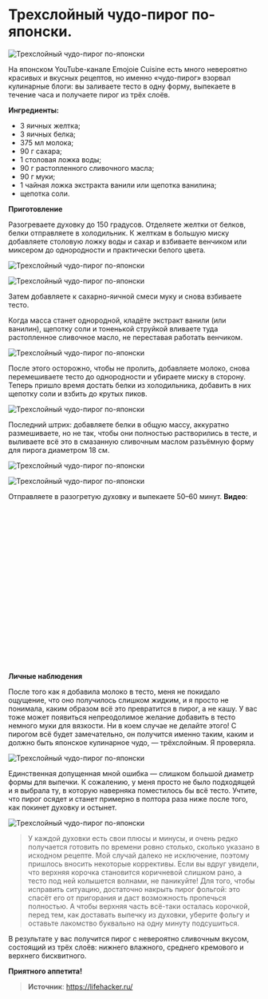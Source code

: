 # Трехслойный чудо-пирог по-японски.

![Трехслойный чудо-пирог по-японски](/images/Kulinar/Vipechka/chudo-pirog_01.jpg 'Трехслойный чудо-пирог по-японски')



На японском YouTube-канале Emojoie Cuisine есть много невероятно красивых и вкусных рецептов, но именно «чудо-пирог» взорвал кулинарные блоги: вы заливаете тесто в одну форму, выпекаете в течение часа и получаете пирог из трёх слоёв.

**Ингредиенты:**

- 3 яичных желтка;
- 3 яичных белка;
- 375 мл молока;
- 90 г сахара;
- 1 столовая ложка воды;
- 90 г растопленного сливочного масла;
- 90 г муки;
- 1 чайная ложка экстракта ванили или щепотка ванилина;
- щепотка соли.

**Приготовление**

Разогреваете духовку до 150 градусов. Отделяете желтки от белков, белки отправляете в холодильник. К желткам в большую миску добавляете столовую ложку воды и сахар и взбиваете венчиком или миксером до однородности и практически белого цвета.

![Трехслойный чудо-пирог по-японски](/images/Kulinar/Vipechka/chudo-pirog_02.jpg 'Трехслойный чудо-пирог по-японски')

![Трехслойный чудо-пирог по-японски](/images/Kulinar/Vipechka/chudo-pirog_03.jpg 'Трехслойный чудо-пирог по-японски')

Затем добавляете к сахарно-яичной смеси муку и снова взбиваете тесто.

Когда масса станет однородной, кладёте экстракт ванили (или ванилин), щепотку соли и тоненькой струйкой вливаете туда растопленное сливочное масло, не переставая работать венчиком.

![Трехслойный чудо-пирог по-японски](/images/Kulinar/Vipechka/chudo-pirog_04.jpg 'Трехслойный чудо-пирог по-японски')

После этого осторожно, чтобы не пролить, добавляете молоко, снова перемешиваете тесто до однородности и убираете миску в сторону. Теперь пришло время достать белки из холодильника, добавить в них щепотку соли и взбить до крутых пиков.

![Трехслойный чудо-пирог по-японски](/images/Kulinar/Vipechka/chudo-pirog_05.jpg 'Трехслойный чудо-пирог по-японски')

Последний штрих: добавляете белки в общую массу, аккуратно размешиваете, но не так, чтобы они полностью растворились в тесте, и выливаете всё это в смазанную сливочным маслом разъёмную форму для пирога диаметром 18 см.

![Трехслойный чудо-пирог по-японски](/images/Kulinar/Vipechka/chudo-pirog_06.jpg 'Трехслойный чудо-пирог по-японски')

![Трехслойный чудо-пирог по-японски](/images/Kulinar/Vipechka/chudo-pirog_07.jpg 'Трехслойный чудо-пирог по-японски')

Отправляете в разогретую духовку и выпекаете 50–60 минут.
**Видео**:

<div class="youtube" id="F7cuYqPgBjo" style="width: 560px; height: 315px;"></div>

**Личные наблюдения**

После того как я добавила молоко в тесто, меня не покидало ощущение, что оно получилось слишком жидким, и я просто не понимала, каким образом всё это превратится в пирог, а не кашу. У вас тоже может появиться непреодолимое желание добавить в тесто немного муки для вязкости. Ни в коем случае не делайте этого! С пирогом всё будет замечательно, он получится именно таким, каким и должно быть японское кулинарное чудо, — трёхслойным. Я проверяла.

![Трехслойный чудо-пирог по-японски](/images/Kulinar/Vipechka/chudo-pirog_08.jpg 'Трехслойный чудо-пирог по-японски')

Единственная допущенная мной ошибка — слишком большой диаметр формы для выпечки. К сожалению, у меня просто не было подходящей и я выбрала ту, в которую наверняка поместилось бы всё тесто. Учтите, что пирог осядет и станет примерно в полтора раза ниже после того, как покинет духовку и остынет.

![Трехслойный чудо-пирог по-японски](/images/Kulinar/Vipechka/chudo-pirog_09.jpg 'Трехслойный чудо-пирог по-японски')


> У каждой духовки есть свои плюсы и минусы, и очень редко получается готовить по времени ровно столько, сколько указано в исходном рецепте. Мой случай далеко не исключение, поэтому пришлось вносить некоторые коррективы. Если вы вдруг увидели, что верхняя корочка становится коричневой слишком рано, а тесто под ней колышется волнами, не паникуйте! Для того, чтобы исправить ситуацию, достаточно накрыть пирог фольгой: это спасёт его от пригорания и даст возможность пропечься полностью. А чтобы верхняя часть всё-таки осталась корочкой, перед тем, как доставать выпечку из духовки, уберите фольгу и оставьте лакомство буквально на одну минуту подсушиться.

В результате у вас получится пирог с невероятно сливочным вкусом, состоящий из трёх слоёв: нижнего влажного, среднего кремового и верхнего бисквитного.

**Приятного аппетита!**

> **Источник**: https://lifehacker.ru/
